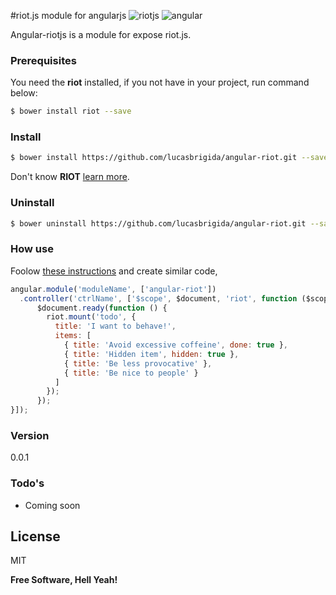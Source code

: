#riot.js module for angularjs
![riotjs](https://muut.com/riotjs/logo/riot240x.png)    ![angular](https://angularjs.org/img/AngularJS-large.png)

Angular-riotjs is a module for expose riot.js.
### Prerequisites
You need the **riot** installed, if you not have in your project, run command below:
``` sh
$ bower install riot --save
```
### Install
``` sh
$ bower install https://github.com/lucasbrigida/angular-riot.git --save
```
Don't know **RIOT** [learn more](https://muut.com/riotjs/).

### Uninstall
``` bash
$ bower uninstall https://github.com/lucasbrigida/angular-riot.git --save
```
### How use
Foolow [these instructions](https://muut.com/riotjs/guide/) and create similar code, 
``` javascript
angular.module('moduleName', ['angular-riot'])
  .controller('ctrlName', ['$scope', $document, 'riot', function ($scope, $document, riot) {
      $document.ready(function () { 
        riot.mount('todo', {
          title: 'I want to behave!',
          items: [
            { title: 'Avoid excessive coffeine', done: true },
            { title: 'Hidden item', hidden: true },
            { title: 'Be less provocative' },
            { title: 'Be nice to people' }
          ]
        });
      });
}]);
```
### Version
0.0.1

### Todo's

 - Coming soon

License
----

MIT


**Free Software, Hell Yeah!**

